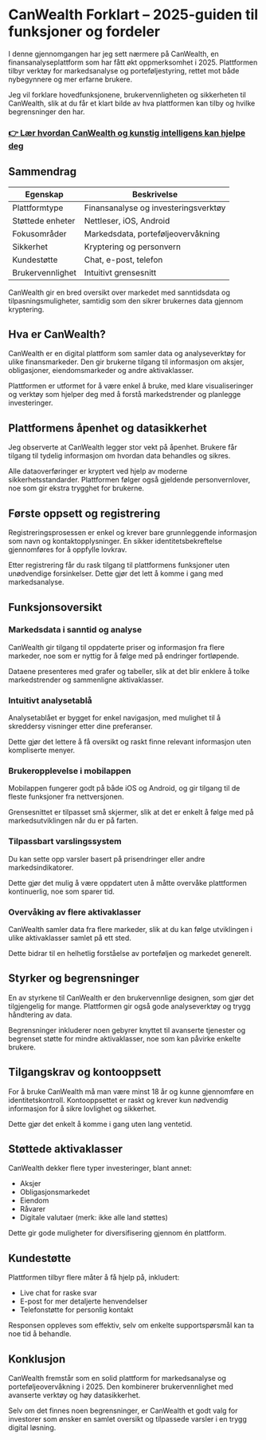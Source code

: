 # CanWealth Forklart – 2025-guiden til funksjoner og fordeler
   
I denne gjennomgangen har jeg sett nærmere på CanWealth, en finansanalyseplattform som har fått økt oppmerksomhet i 2025. Plattformen tilbyr verktøy for markedsanalyse og porteføljestyring, rettet mot både nybegynnere og mer erfarne brukere.  

Jeg vil forklare hovedfunksjonene, brukervennligheten og sikkerheten til CanWealth, slik at du får et klart bilde av hva plattformen kan tilby og hvilke begrensninger den har.

### [👉 Lær hvordan CanWealth og kunstig intelligens kan hjelpe deg](https://t.co/pWfKkZzZEM)
## Sammendrag  

| Egenskap               | Beskrivelse                         |
|-----------------------|-----------------------------------|
| Plattformtype         | Finansanalyse og investeringsverktøy |
| Støttede enheter      | Nettleser, iOS, Android            |
| Fokusområder          | Markedsdata, porteføljeovervåkning|
| Sikkerhet             | Kryptering og personvern           |
| Kundestøtte           | Chat, e-post, telefon              |
| Brukervennlighet      | Intuitivt grensesnitt              |

CanWealth gir en bred oversikt over markedet med sanntidsdata og tilpasningsmuligheter, samtidig som den sikrer brukernes data gjennom kryptering.

## Hva er CanWealth?  
CanWealth er en digital plattform som samler data og analyseverktøy for ulike finansmarkeder. Den gir brukerne tilgang til informasjon om aksjer, obligasjoner, eiendomsmarkeder og andre aktivaklasser.  

Plattformen er utformet for å være enkel å bruke, med klare visualiseringer og verktøy som hjelper deg med å forstå markedstrender og planlegge investeringer.

## Plattformens åpenhet og datasikkerhet  
Jeg observerte at CanWealth legger stor vekt på åpenhet. Brukere får tilgang til tydelig informasjon om hvordan data behandles og sikres.  

Alle dataoverføringer er kryptert ved hjelp av moderne sikkerhetsstandarder. Plattformen følger også gjeldende personvernlover, noe som gir ekstra trygghet for brukerne.

## Første oppsett og registrering  
Registreringsprosessen er enkel og krever bare grunnleggende informasjon som navn og kontaktopplysninger. En sikker identitetsbekreftelse gjennomføres for å oppfylle lovkrav.  

Etter registrering får du rask tilgang til plattformens funksjoner uten unødvendige forsinkelser. Dette gjør det lett å komme i gang med markedsanalyse.

## Funksjonsoversikt  
### Markedsdata i sanntid og analyse  
CanWealth gir tilgang til oppdaterte priser og informasjon fra flere markeder, noe som er nyttig for å følge med på endringer fortløpende.  

Dataene presenteres med grafer og tabeller, slik at det blir enklere å tolke markedstrender og sammenligne aktivaklasser.

### Intuitivt analysetablå  
Analysetablået er bygget for enkel navigasjon, med mulighet til å skreddersy visninger etter dine preferanser.  

Dette gjør det lettere å få oversikt og raskt finne relevant informasjon uten kompliserte menyer.

### Brukeropplevelse i mobilappen  
Mobilappen fungerer godt på både iOS og Android, og gir tilgang til de fleste funksjoner fra nettversjonen.  

Grensesnittet er tilpasset små skjermer, slik at det er enkelt å følge med på markedsutviklingen når du er på farten.

### Tilpassbart varslingssystem  
Du kan sette opp varsler basert på prisendringer eller andre markedsindikatorer.  

Dette gjør det mulig å være oppdatert uten å måtte overvåke plattformen kontinuerlig, noe som sparer tid.

### Overvåking av flere aktivaklasser  
CanWealth samler data fra flere markeder, slik at du kan følge utviklingen i ulike aktivaklasser samlet på ett sted.  

Dette bidrar til en helhetlig forståelse av porteføljen og markedet generelt.

## Styrker og begrensninger  
En av styrkene til CanWealth er den brukervennlige designen, som gjør det tilgjengelig for mange. Plattformen gir også gode analyseverktøy og trygg håndtering av data.  

Begrensninger inkluderer noen gebyrer knyttet til avanserte tjenester og begrenset støtte for mindre aktivaklasser, noe som kan påvirke enkelte brukere.

## Tilgangskrav og kontooppsett  
For å bruke CanWealth må man være minst 18 år og kunne gjennomføre en identitetskontroll. Kontooppsettet er raskt og krever kun nødvendig informasjon for å sikre lovlighet og sikkerhet.  

Dette gjør det enkelt å komme i gang uten lang ventetid.

## Støttede aktivaklasser  
CanWealth dekker flere typer investeringer, blant annet:  
- Aksjer  
- Obligasjonsmarkedet  
- Eiendom  
- Råvarer  
- Digitale valutaer (merk: ikke alle land støttes)  

Dette gir gode muligheter for diversifisering gjennom én plattform.

## Kundestøtte  
Plattformen tilbyr flere måter å få hjelp på, inkludert:  
- Live chat for raske svar  
- E-post for mer detaljerte henvendelser  
- Telefonstøtte for personlig kontakt  

Responsen oppleves som effektiv, selv om enkelte supportspørsmål kan ta noe tid å behandle.

## Konklusjon  
CanWealth fremstår som en solid plattform for markedsanalyse og porteføljeovervåkning i 2025. Den kombinerer brukervennlighet med avanserte verktøy og høy datasikkerhet.  

Selv om det finnes noen begrensninger, er CanWealth et godt valg for investorer som ønsker en samlet oversikt og tilpassede varsler i en trygg digital løsning.